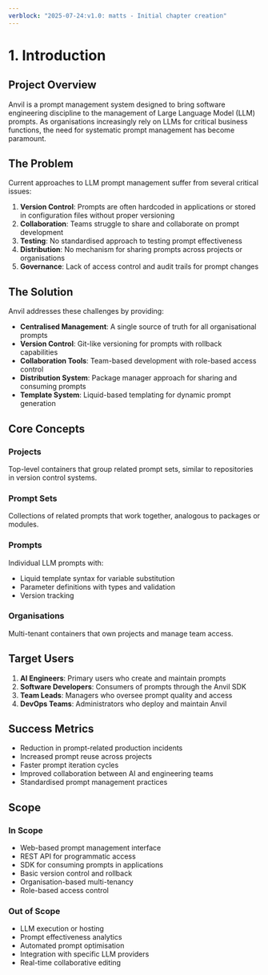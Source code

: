 ```yaml
---
verblock: "2025-07-24:v1.0: matts - Initial chapter creation"
---
```

# 1. Introduction

## Project Overview

Anvil is a prompt management system designed to bring software engineering discipline to the management of Large Language Model (LLM) prompts. As organisations increasingly rely on LLMs for critical business functions, the need for systematic prompt management has become paramount.

## The Problem

Current approaches to LLM prompt management suffer from several critical issues:

1. **Version Control**: Prompts are often hardcoded in applications or stored in configuration files without proper versioning
2. **Collaboration**: Teams struggle to share and collaborate on prompt development
3. **Testing**: No standardised approach to testing prompt effectiveness
4. **Distribution**: No mechanism for sharing prompts across projects or organisations
5. **Governance**: Lack of access control and audit trails for prompt changes

## The Solution

Anvil addresses these challenges by providing:

- **Centralised Management**: A single source of truth for all organisational prompts
- **Version Control**: Git-like versioning for prompts with rollback capabilities
- **Collaboration Tools**: Team-based development with role-based access control
- **Distribution System**: Package manager approach for sharing and consuming prompts
- **Template System**: Liquid-based templating for dynamic prompt generation

## Core Concepts

### Projects

Top-level containers that group related prompt sets, similar to repositories in version control systems.

### Prompt Sets

Collections of related prompts that work together, analogous to packages or modules.

### Prompts

Individual LLM prompts with:

- Liquid template syntax for variable substitution
- Parameter definitions with types and validation
- Version tracking

### Organisations

Multi-tenant containers that own projects and manage team access.

## Target Users

1. **AI Engineers**: Primary users who create and maintain prompts
2. **Software Developers**: Consumers of prompts through the Anvil SDK
3. **Team Leads**: Managers who oversee prompt quality and access
4. **DevOps Teams**: Administrators who deploy and maintain Anvil

## Success Metrics

- Reduction in prompt-related production incidents
- Increased prompt reuse across projects
- Faster prompt iteration cycles
- Improved collaboration between AI and engineering teams
- Standardised prompt management practices

## Scope

### In Scope

- Web-based prompt management interface
- REST API for programmatic access
- SDK for consuming prompts in applications
- Basic version control and rollback
- Organisation-based multi-tenancy
- Role-based access control

### Out of Scope

- LLM execution or hosting
- Prompt effectiveness analytics
- Automated prompt optimisation
- Integration with specific LLM providers
- Real-time collaborative editing
